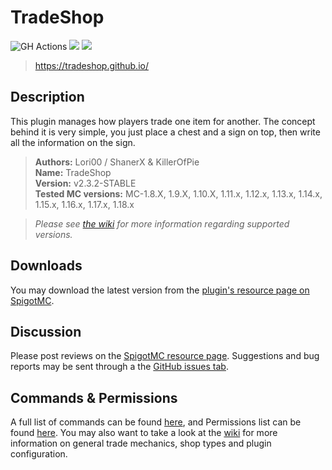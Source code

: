 # TradeShop

![GH Actions](https://github.com/Tradeshop/TradeShop/workflows/Java%20CI%20with%20Maven/badge.svg)
[![](https://jitci.com/gh/Tradeshop/TradeShop/svg)](https://jitci.com/gh/Tradeshop/TradeShop)
[![](https://jitpack.io/v/Tradeshop/TradeShop.svg)](https://jitpack.io/#Tradeshop/TradeShop)

> https://tradeshop.github.io/

## Description
This plugin manages how players trade one item for another. The concept behind it is very simple, you just place a chest and a sign on top, then write all the information on the sign.

> **Authors:** Lori00 / ShanerX & KillerOfPie<br/>
> **Name:** TradeShop<br/>
> **Version:** v2.3.2-STABLE<br/>
> **Tested MC versions:** MC-1.8.X, 1.9.X, 1.10.X, 1.11.x, 1.12.x, 1.13.x, 1.14.x, 1.15.x, 1.16.x, 1.17.x, 1.18.x <br/>

>*Please see [the wiki](https://github.com/Tradeshop/TradeShop/wiki/Version-Support) for more information regarding supported versions.*

## Downloads
You may download the latest version from the [plugin's resource page on SpigotMC](https://www.spigotmc.org/resources/32762/).

## Discussion
Please post reviews on the [SpigotMC resource page](https://www.spigotmc.org/resources/32762/). Suggestions and bug reports may be sent through a the [GitHub issues tab](https://github.com/SparklingComet/TradeShop/issues).

## Commands & Permissions
A full list of commands can be found [here](https://github.com/ShanerX/TradeShop/wiki/Commands), and Permissions list can be found [here](https://github.com/ShanerX/TradeShop/wiki/Permissions). You may also want to take a look at the [wiki](https://github.com/SparklingComet/TradeShop/wiki/) for more information on general trade mechanics, shop types and plugin configuration.
